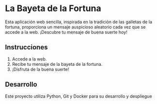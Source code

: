 # La Bayeta de la Fortuna

Esta aplicación web sencilla, inspirada en la tradición de las galletas de la fortuna, proporciona un mensaje auspicioso aleatorio cada vez que se accede a la web. ¡Descubre tu mensaje de buena suerte hoy!

## Instrucciones 

1. Accede a la web.
2. Recibe tu mensaje de la bayeta de la fortuna.
3. ¡Disfruta de la buena suerte!

## Desarrollo

Este proyecto utiliza Python, Git y Docker para su desarrollo y despliegue
